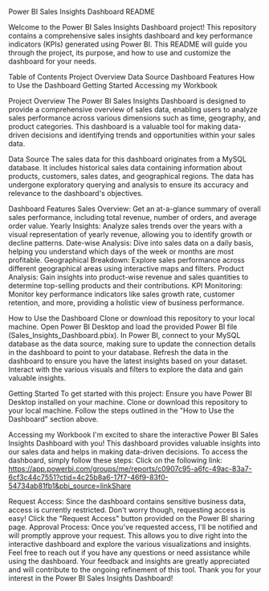 Power BI Sales Insights Dashboard README

Welcome to the Power BI Sales Insights Dashboard project!
This repository contains a comprehensive sales insights dashboard and key performance indicators (KPIs) generated using Power BI. This README will guide you through the project, its purpose, and how to use and customize the dashboard for your needs.

Table of Contents
Project Overview
Data Source
Dashboard Features
How to Use the Dashboard
Getting Started
Accessing my Workbook


Project Overview
The Power BI Sales Insights Dashboard is designed to provide a comprehensive overview of sales data, enabling users to analyze sales performance across various dimensions such as time, geography, and product categories. This dashboard is a valuable tool for making data-driven decisions and identifying trends and opportunities within your sales data.

Data Source
The sales data for this dashboard originates from a MySQL database. It includes historical sales data containing information about products, customers, sales dates, and geographical regions. The data has undergone exploratory querying and analysis to ensure its accuracy and relevance to the dashboard's objectives.

Dashboard Features
Sales Overview: Get an at-a-glance summary of overall sales performance, including total revenue, number of orders, and average order value.
Yearly Insights: Analyze sales trends over the years with a visual representation of yearly revenue, allowing you to identify growth or decline patterns.
Date-wise Analysis: Dive into sales data on a daily basis, helping you understand which days of the week or months are most profitable.
Geographical Breakdown: Explore sales performance across different geographical areas using interactive maps and filters.
Product Analysis: Gain insights into product-wise revenue and sales quantities to determine top-selling products and their contributions.
KPI Monitoring: Monitor key performance indicators like sales growth rate, customer retention, and more, providing a holistic view of business performance.

How to Use the Dashboard
Clone or download this repository to your local machine.
Open Power BI Desktop and load the provided Power BI file (Sales_Insights_Dashboard.pbix).
In Power BI, connect to your MySQL database as the data source, making sure to update the connection details in the dashboard to point to your database.
Refresh the data in the dashboard to ensure you have the latest insights based on your dataset.
Interact with the various visuals and filters to explore the data and gain valuable insights.

Getting Started
To get started with this project:
Ensure you have Power BI Desktop installed on your machine.
Clone or download this repository to your local machine.
Follow the steps outlined in the "How to Use the Dashboard" section above.

Accessing my Workbook
I'm excited to share the interactive Power BI Sales Insights Dashboard with you! This dashboard provides valuable insights into our sales data and helps in making data-driven decisions. To access the dashboard, simply follow these steps:
Click on the following link: https://app.powerbi.com/groups/me/reports/c0907c95-a6fc-49ac-83a7-6cf3c44c7551?ctid=4c25b8a6-17f7-46f9-83f0-54734ab81fb1&pbi_source=linkShare

Request Access: Since the dashboard contains sensitive business data, access is currently restricted. Don't worry though, requesting access is easy! Click the "Request Access" button provided on the Power BI sharing page.
Approval Process: Once you've requested access, I'll be notified and will promptly approve your request. This allows you to dive right into the interactive dashboard and explore the various visualizations and insights.
Feel free to reach out if you have any questions or need assistance while using the dashboard. Your feedback and insights are greatly appreciated and will contribute to the ongoing refinement of this tool.
Thank you for your interest in the Power BI Sales Insights Dashboard!



